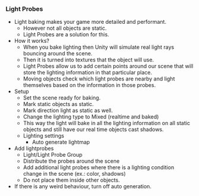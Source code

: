 ### Light Probes

- Light baking makes your game more detailed and performant.
    - However not all objects are static.
    - Light Probes are a solution for this.
- How it works?
    - When you bake lighting then Unity will simulate real light rays bouncing around the scene.
    - Then it is turned into textures that the object will use.
    - Light Probes allow us to add certain points around our scene that will store the lighting information in that particular place.
    - Moving objects check which light probes are nearby and light themselves based on the information in those probes.
- Setup
    - Set the scene ready for baking. 
    - Mark static objects as static.
    - Mark direction light as static as well.
    - Change the lighting type to Mixed (realtime and baked)
    - This way the light will bake in all the lighting information on all static objects and still have our real time objects cast shadows.
    - Lighting settings
        - Auto generate lightmap
- Add lightprobes
    - Light/Light Probe Group
    - Distribute the probes around the scene
    - Add additional light probes where there is a lighting condition change in the scene (ex.: color, shadows)
    - Do not place them inside other objects.
- If there is any weird behaviour, turn off auto generation.